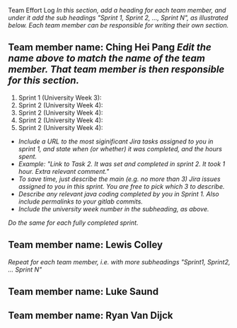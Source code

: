 Team Effort Log
*In this section, add a heading for each team member, and under it add the sub headings "Sprint 1, Sprint 2, ..., Sprint N", as illustrated below.  Each team member can be responsible for writing their own section.*

## Team member name: Ching Hei Pang  *Edit the name above to match the name of the team member.  That team member is then responsible for this section.*


1.   Sprint 1 (University Week 3):
2.   Sprint 2 (University Week 4):
3.   Sprint 2 (University Week 4):
4.   Sprint 2 (University Week 4):
5.   Sprint 2 (University Week 4):



* *Include a URL to the most siginificant Jira tasks assigned to you in sprint 1, and state when (or whether) it was completed, and the hours spent.*
* *Example: "Link to Task 2.  It was set and completed in sprint 2.  It took 1 hour.  Extra relevant comment."*
* *To save time, just describe the main (e.g. no more than 3) Jira issues assigned to you in this sprint. You are free to pick which 3 to describe.*
* *Describe any relevant java coding completed by you in Sprint 1.  Also include permalinks to your gitlab commits.*
* *Include the university week number in the subheading, as above.*

*Do the same for each fully completed sprint.*




## Team member name:  Lewis Colley

*Repeat for each team member, i.e. with more subheadings "Sprint1, Sprint2, ... Sprint N"*


## Team member name:  Luke Saund


## Team member name:  Ryan Van Dijck
